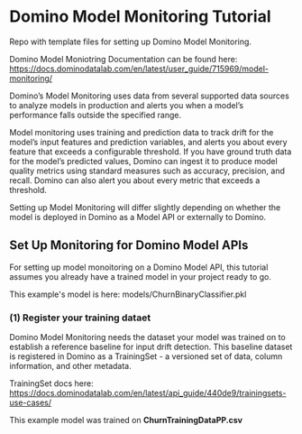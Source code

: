 # Domino Model Monitoring Tutorial

Repo with template files for setting up Domino Model Monitoring.

Domino Model Moniotring Documentation can be found here:
https://docs.dominodatalab.com/en/latest/user_guide/715969/model-monitoring/

Domino’s Model Monitoring uses data from several supported data sources to analyze models in production and alerts you when a model’s performance falls outside the specified range.

Model monitoring uses training and prediction data to track drift for the model’s input features and prediction variables, and alerts you about every feature that exceeds a configurable threshold. If you have ground truth data for the model’s predicted values, Domino can ingest it to produce model quality metrics using standard measures such as accuracy, precision, and recall. Domino can also alert you about every metric that exceeds a threshold.

Setting up Model Monitoring will differ slightly depending on whether the model is deployed in Domino as a Model API or externally to Domino.

## Set Up Monitoring for Domino Model APIs

For setting up model monoitoring on a Domino Model API, this tutorial assumes you already have a trained model in your project ready to go.

This example's model is here: models/ChurnBinaryClassifier.pkl

### (1) Register your training dataet

Domino Model Monitoring needs the dataset your model was trained on to establish a reference baseline for input drift detection. This baseline dataset is registered in Domino as a TrainingSet - a versioned set of data, column information, and other metadata.

TrainingSet docs here:
https://docs.dominodatalab.com/en/latest/api_guide/440de9/trainingsets-use-cases/

This example model was trained on **ChurnTrainingDataPP.csv**

